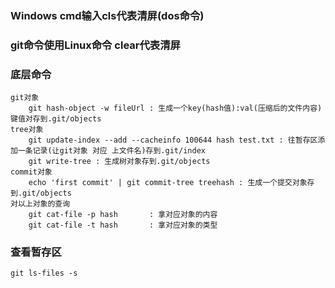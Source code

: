 ### Windows cmd输入cls代表清屏(dos命令)
### git命令使用Linux命令 clear代表清屏

### 底层命令
    git对象
        git hash-object -w fileUrl : 生成一个key(hash值):val(压缩后的文件内容)键值对存到.git/objects
    tree对象
        git update-index --add --cacheinfo 100644 hash test.txt : 往暂存区添加一条记录(让git对象 对应 上文件名)存到.git/index
        git write-tree : 生成树对象存到.git/objects
    commit对象
        echo 'first commit' | git commit-tree treehash : 生成一个提交对象存到.git/objects
    对以上对象的查询
        git cat-file -p hash       : 拿对应对象的内容
        git cat-file -t hash       : 拿对应对象的类型
        
### 查看暂存区
    git ls-files -s        
        
    
        